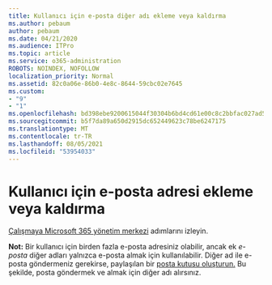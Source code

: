 ```yaml
---
title: Kullanıcı için e-posta diğer adı ekleme veya kaldırma
ms.author: pebaum
author: pebaum
ms.date: 04/21/2020
ms.audience: ITPro
ms.topic: article
ms.service: o365-administration
ROBOTS: NOINDEX, NOFOLLOW
localization_priority: Normal
ms.assetid: 82c0a06e-86b0-4e8c-8644-59cbc02e7645
ms.custom:
- "9"
- "1"
ms.openlocfilehash: bd398ebe9200615044f30304b6bd4cd61e00c8c2bbfac027ad50c9f5489b1734
ms.sourcegitcommit: b5f7da89a650d2915dc652449623c78be6247175
ms.translationtype: MT
ms.contentlocale: tr-TR
ms.lasthandoff: 08/05/2021
ms.locfileid: "53954033"
---
```

# <a name="add-or-remove-an-email-address-for-a-user"></a>Kullanıcı için e-posta adresi ekleme veya kaldırma

[Çalışmaya Microsoft 365 yönetim merkezi](https://portal.office.com/AdminPortal/Home#/AssistedGuide/addemailoptions) adımlarını izleyin.

 **Not:** Bir kullanıcı için birden fazla e-posta adresiniz olabilir, ancak ek  *e-posta*  diğer adları yalnızca e-posta almak için kullanılabilir. Diğer ad ile e-posta göndermeniz gerekirse, paylaşılan bir [posta kutusu oluşturun.](https://docs.microsoft.com/microsoft-365/admin/email/create-a-shared-mailbox) Bu şekilde, posta göndermek ve almak için diğer adı alırsınız.
  